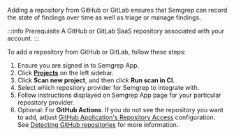 Adding a repository from GitHub or GitLab ensures that Semgrep can record the state of findings over time as well as triage or manage findings.

:::info Prerequisite
A GitHub or GitLab SaaS repository associated with your account.
:::

To add a repository from GitHub or GitLab, follow these steps:

1. Ensure you are signed in to Semgrep App.
2. Click **[Projects](https://semgrep.dev/orgs/-/projects)** on the left sidebar.
3. Click **Scan new project**, and then click **Run scan in CI**.
4. Select which repository provider for Semgrep to integrate with.
5. Follow instructions displayed on Semgrep App page for your particular repository provider.
6. Optional: For **GitHub Actions**. If you do not see the repository you want to add, adjust [GitHub Application's Repository Access](https://github.com/settings/installations) configuration. See [Detecting GitHub repositories](#detecting-github-repositories) for more information.
